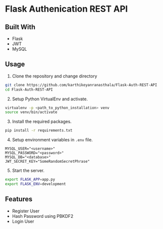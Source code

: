 # Flask Authenication REST API

## Built With

- Flask
- JWT
- MySQL

## Usage

1. Clone the repository and change directory

```bash
git clone https://github.com/karthikeyanranasthala/Flask-Auth-REST-API.git
cd Flask-Auth-REST-API
```

2. Setup Python VirtualEnv and activate.

```bash
virtualenv -p <path_to_python_installation> venv
source venv/bin/activate
```

3. Install the required packages.

```bash
pip install -r requirements.txt
```

4. Setup environment variables in `.env` file.

```
MYSQL_USER="<username>"
MYSQL_PASSWORD="<password>"
MYSQL_DB="<database>"
JWT_SECRET_KEY="SomeRandomSecretPhrase"
```

5. Start the server.

```bash
export FLASK_APP=app.py
export FLASK_ENV=development
```

## Features

- Register User
- Hash Password using PBKDF2
- Login User
